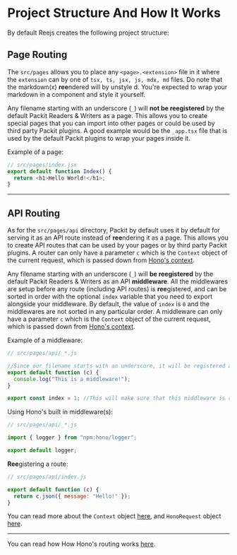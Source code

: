 # Project Structure And How It Works

By default Reejs creates the following project structure:

## Page Routing

The `src/pages` allows you to place any `<page>.<extension>` file in it where the `extension` can by one of `tsx, ts, jsx, js, mdx, md` files.
Do note that the markdown(x) **ree**ndered will by unstyle
d. You're expected to wrap your markdown in a component and style it yourself.

Any filename starting with an underscore (`_`) will **not be reegistered** by the default Packit Readers & Writers as a page. This allows you to create special pages that you can import into other pages or could be used by third party Packit plugins. A good example would be the `_app.tsx` file that is used by the default Packit plugins to wrap your pages inside it.

Example of a page:

```js
// src/pages/index.jsx
export default function Index() {
  return <h1>Hello World!</h1>;
}
```

---

## API Routing

As for the `src/pages/api` directory, Packit by default uses it by default for serving it as an API route instead of **ree**ndering it as a page. This allows you to create API routes that can be used by your pages or by third party Packit plugins.
A router can only have a parameter `c` which is the `Context` object of the current request, which is passed down from [Hono's context](https://hono.dev/api/context).

Any filename starting with an underscore (`_`) will **be reegistered** by the default Packit Readers & Writers as an API **middleware**. All the middlewares are setup before any route (including API routes) is **ree**gistered, and can be sorted in order with the optional `index` variable that you need to export alongside your middleware.
By default, the value of `index` is `0` and the middlewares are not sorted in any particular order.
A middleware can only have a parameter `c` which is the `Context` object of the current request, which is passed down from [Hono's context](https://hono.dev/api/context).

Example of a middleware:

```js
// src/pages/api/_*.js

//Since our filename starts with an underscore, it will be registered as a middleware. And since we have "*" after the underscore, it will be registered as a middleware for all the routes that are registered after it.
export default function (c) {
  console.log("This is a middleware!");
}

export const index = 1; //This will make sure that this middleware is registered after all the other middlewares that have an index of 0.
```

Using Hono's built in middleware(s):

```js
// src/pages/api/_*.js

import { logger } from "npm:hono/logger";

export default logger;
```

**Ree**gistering a route:

```js
// src/pages/api/index.js

export default function (c) {
  return c.json({ message: "Hello!" });
}
```

You can read more about the `Context` object [here](https://hono.dev/api/context), and `HonoRequest` object [here](https://hono.dev/api/request).

---

You can read how How Hono's routing works [here](https://hono.dev/api/routing).

